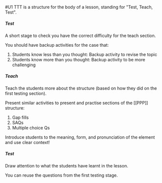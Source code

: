 #U1
TTT is a structure for the body of a lesson, standing for "Test, Teach, Test".

##### Test
A short stage to check you have the correct difficulty for the teach section. 

You should have backup activities for the case that:
1. Students know less than you thought:
		Backup activity to revise the topic
2. Students know more than you thought:
		Backup activity to be more challenging

##### Teach
Teach the students more about the structure (based on how they did on the first testing section).

Present similar activities to present and practise sections of the [[PPP]] structure:
1. Gap fills
2. SAQs
3. Multiple choice Qs

Introduce students to the meaning, form, and pronunciation of the element and use clear context!

##### Test
Draw attention to what the students have learnt in the lesson.

You can reuse the questions from the first testing stage.


